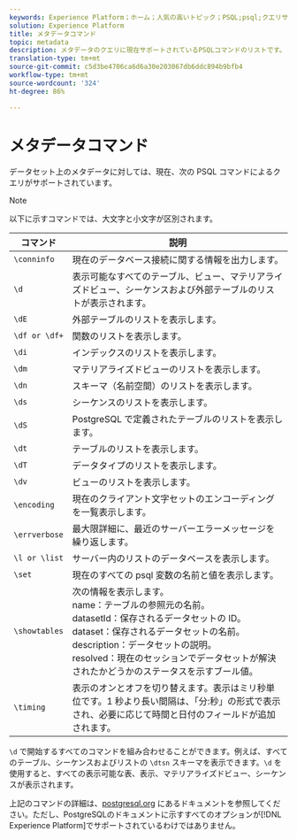 ```yaml
---
keywords: Experience Platform；ホーム；人気の高いトピック；PSQL;psql;クエリサービス；クエリサービス；メタデータ；コマンド；メタデータコマンド；
solution: Experience Platform
title: メタデータコマンド
topic: metadata
description: メタデータのクエリに現在サポートされているPSQLコマンドのリストです。
translation-type: tm+mt
source-git-commit: c5d3be4706ca6d6a30e203067db6ddc894b9bfb4
workflow-type: tm+mt
source-wordcount: '324'
ht-degree: 86%

---
```



# メタデータコマンド

データセット上のメタデータに対しては、現在、次の PSQL コマンドによるクエリがサポートされています。

>[!NOTE]
>
> 以下に示すコマンドでは、大文字と小文字が区別されます。

| コマンド | 説明 |
|------- | ------------|
| `\conninfo` | 現在のデータベース接続に関する情報を出力します。 |
| `\d` | 表示可能なすべてのテーブル、ビュー、マテリアライズドビュー、シーケンスおよび外部テーブルのリストが表示されます。 |
| `\dE` | 外部テーブルのリストを表示します。 |
| `\df or \df+` | 関数のリストを表示します。 |
| `\di` | インデックスのリストを表示します。 |
| `\dm` | マテリアライズドビューのリストを表示します。 |
| `\dn` | スキーマ（名前空間）のリストを表示します。 |
| `\ds` | シーケンスのリストを表示します。 |
| `\dS` | PostgreSQL で定義されたテーブルのリストを表示します。 |
| `\dt` | テーブルのリストを表示します。 |
| `\dT` | データタイプのリストを表示します。 |
| `\dv` | ビューのリストを表示します。 |
| `\encoding` | 現在のクライアント文字セットのエンコーディングを一覧表示します。 |
| `\errverbose` | 最大限詳細に、最近のサーバーエラーメッセージを繰り返します。 |
| `\l or \list` | サーバー内のリストのデータベースを表示します。 |
| `\set` | 現在のすべての psql 変数の名前と値を表示します。 |
| `\showtables` | 次の情報を表示します。<br>name：テーブルの参照元の名前。<br>datasetId：保存されるデータセットの ID。<br>dataset：保存されるデータセットの名前。<br>description：データセットの説明。<br>resolved：現在のセッションでデータセットが解決されたかどうかのステータスを示すブール値。 |
| `\timing` | 表示のオンとオフを切り替えます。表示はミリ秒単位です。1 秒より長い間隔は、「分:秒」の形式で表示され、必要に応じて時間と日付のフィールドが追加されます。 |

`\d` で開始するすべてのコマンドを組み合わせることができます。例えば、すべてのテーブル、シーケンスおよびリストの `\dtsn` スキーマを表示できます。`\d` を使用すると、すべての表示可能な表、表示、マテリアライズドビュー、シーケンスが表示されます。

上記のコマンドの詳細は、[postgresql.org](https://www.postgresql.org/docs/10/app-psql.html) にあるドキュメントを参照してください。ただし、PostgreSQLのドキュメントに示すすべてのオプションが[!DNL Experience Platform]でサポートされているわけではありません。

